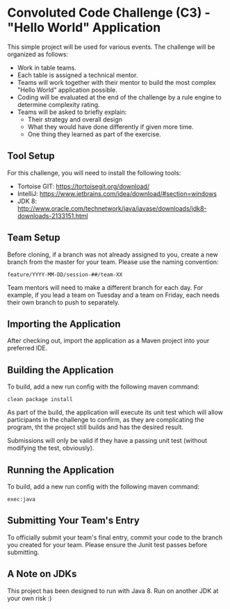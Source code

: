# Convoluted Code Challenge (C3) - "Hello World" Application #
This simple project will be used for various events.  The challenge will be organized as follows:
* Work in table teams.
* Each table is assigned a technical mentor.
* Teams will work together with their mentor to build the most complex "Hello World" application possible.
* Coding will be evaluated at the end of the challenge by a rule engine to determine complexity rating.
* Teams will be asked to briefly explain:
  * Their strategy and overall design
  * What they would have done differently if given more time.
  * One thing they learned as part of the exercise.

## Tool Setup ##
For this challenge, you will need to install the following tools:
* Tortoise GIT: https://tortoisegit.org/download/
* IntelliJ: https://www.jetbrains.com/idea/download/#section=windows
* JDK 8: http://www.oracle.com/technetwork/java/javase/downloads/jdk8-downloads-2133151.html

## Team Setup ##
Before cloning, if a branch was not already assigned to you, create a new branch from the master for your team.  Please use the naming convention:
```
feature/YYYY-MM-DD/session-##/team-XX
```
Team mentors will need to make a different branch for each day.  For example, if you lead a team on Tuesday and a team on Friday, each needs their own branch to push to separately.

## Importing the Application ##
After checking out, import the application as a Maven project into your preferred IDE.

## Building the Application ##
To build, add a new run config with the following maven command:
```
clean package install
```
As part of the build, the application will execute its unit test which will allow participants in the challenge to confirm, as they are complicating the program, tht the project still builds and has the desired result.

Submissions will only be valid if they have a passing unit test (without modifying the test, obviously).

## Running the Application ##
To build, add a new run config with the following maven command:
```
exec:java
```

## Submitting Your Team's Entry ##
To officially submit your team's final entry, commit your code to the branch you created for your team.  Please ensure the Junit test passes before submitting.

## A Note on JDKs ##
This project has been designed to run with Java 8.  Run on another JDK at your own risk :)
